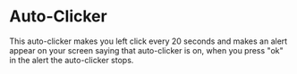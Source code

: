 # Auto-Clicker

This auto-clicker makes you left click every 20 seconds and makes an alert appear on your screen saying that auto-clicker is on, when you press "ok" in the alert the auto-clicker stops.
